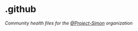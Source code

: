 # .github

*Community health files for the [@Project-Simon](https://github.com/Project-Simon) organization*
